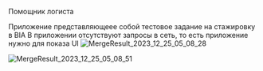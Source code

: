 Помощник логиста

Приложение представляющеее собой тестовое задание на стажировку в BIA
В приложении отсутствуют запросы в сеть, то есть приложение нужно для показа UI 
![MergeResult_2023_12_25_05_08_28](https://github.com/Qowos8/Bia_application/assets/89923159/8ac03303-2d09-4ab8-91b6-017f4e504ace)

![MergeResult_2023_12_25_05_08_51](https://github.com/Qowos8/Bia_application/assets/89923159/7cc2d84e-e7bb-48c9-bd28-0ca85e203742)
